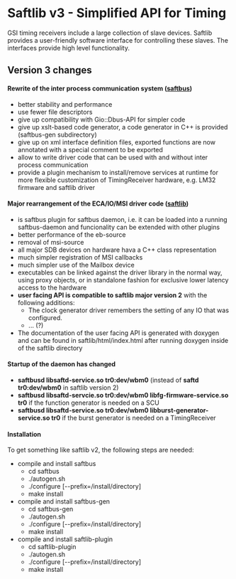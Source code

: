 # Saftlib v3 - Simplified API for Timing

GSI timing receivers include a large collection of slave devices. Saftlib
provides a user-friendly software interface for controlling these slaves.
The interfaces provide high level functionality. 


## Version 3 changes

#### Rewrite of the inter process communication system ([saftbus](saftbus/README.md)) 
  - better stability and performance
  - use fewer file descriptors
  - give up compatibility with Gio::Dbus-API for simpler code 
  - give up xslt-based code generator, a code generator in C++ is provided (saftbus-gen subdirectory)
  - give up on xml interface definition files, exported functions are now annotated with a special comment to be exported
  - allow to write driver code that can be used with and without inter process communication
  - provide a plugin mechanism to install/remove services at runtime for more flexible customization of TimingReceiver hardware, e.g. LM32 firmware and saftlib driver

#### Major rearrangement of the ECA/IO/MSI driver code ([saftlib](saftlib/README.md)) 
  - is saftbus plugin for saftbus daemon, i.e. it can be loaded into a running saftbus-daemon and funcionality can be extended with other plugins
  - better performance of the eb-source
  - removal of msi-source
  - all major SDB devices on hardware hava a C++ class representation 
  - much simpler registration of MSI callbacks
  - much simpler use of the Mailbox device
  - executables can be linked against the driver library in the normal way, using proxy objects, or in standalone fashion for exclusive lower latency access to the hardware
  - **user facing API is compatible to saftlib major version 2** with the following additions:
    - The clock generator driver remembers the setting of any IO that was configured.
    - ...  (?)
  - The documentation of the user facing API is generated with doxygen and can be found in saftlib/html/index.html after running doxygen inside of the saftlib directory

#### Startup of the daemon has changed 
  - **saftbusd libsaftd-service.so tr0:dev/wbm0**  (instead of **saftd tr0:dev/wbm0** in saftlib version 2)
  - **saftbusd libsaftd-servcie.so tr0:dev/wbm0 libfg-firmware-service.so tr0** if the function generator is needed on a SCU
  - **saftbusd libsaftd-service.so tr0:dev/wbm0 libburst-generator-service.so tr0** if the burst generator is needed on a TimingReceiver

#### Installation
To get something like saftlib v2, the following steps are needed:
  - compile and install saftbus
    - cd saftbus
    - ./autogen.sh
    - ./configure [--prefix=/install/directory]
    - make install
  - compile and install saftbus-gen
    - cd saftbus-gen
    - ./autogen.sh
    - ./configure [--prefix=/install/directory]
    - make install
  - compile and install saftlib-plugin
    - cd saftlib-plugin
    - ./autogen.sh
    - ./configure [--prefix=/install/directory]
    - make install